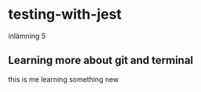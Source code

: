 # testing-with-jest
inlämning 5

## Learning more about git and terminal
this is me learning something new
